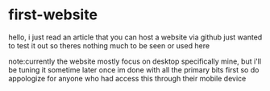 # first-website
hello, i just read an article that you can host a website via github just wanted to test it out so theres nothing much to be seen or used here

note:currently the website mostly focus on desktop specifically mine, but i'll be tuning it sometime later once im done with all the primary bits first
     so do appologize for anyone who had access this through their mobile device  
